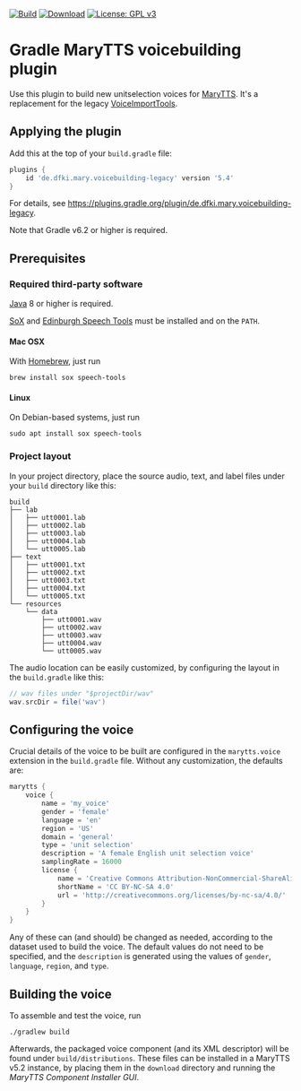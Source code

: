 [![Build](https://github.com/psibre/gradle-marytts-voicebuilding-plugin/actions/workflows/main.yml/badge.svg)](https://github.com/psibre/gradle-marytts-voicebuilding-plugin/actions/workflows/main.yml)
[![Download](https://api.bintray.com/packages/marytts/marytts/gradle-marytts-voicebuilding-plugin/images/download.svg)](https://bintray.com/marytts/marytts/gradle-marytts-voicebuilding-plugin/_latestVersion)
[![License: GPL v3](https://img.shields.io/badge/License-GPL%20v3-blue.svg)](http://www.gnu.org/licenses/gpl-3.0)

Gradle MaryTTS voicebuilding plugin
===================================

Use this plugin to build new unitselection voices for [MaryTTS].
It's a replacement for the legacy [VoiceImportTools].

Applying the plugin
-------------------

Add this at the top of your `build.gradle` file:
```groovy
plugins {
    id 'de.dfki.mary.voicebuilding-legacy' version '5.4'
}
```
For details, see https://plugins.gradle.org/plugin/de.dfki.mary.voicebuilding-legacy.

Note that Gradle v6.2 or higher is required.

Prerequisites
-------------

### Required third-party software

[Java] 8 or higher is required.

[SoX] and [Edinburgh Speech Tools] must be installed and on the `PATH`.

#### Mac OSX

With [Homebrew], just run

    brew install sox speech-tools

#### Linux

On Debian-based systems, just run

    sudo apt install sox speech-tools

### Project layout

In your project directory, place the source audio, text, and label files under your `build` directory like this:

    build
    ├── lab
    │   ├── utt0001.lab
    │   ├── utt0002.lab
    │   ├── utt0003.lab
    │   ├── utt0004.lab
    │   └── utt0005.lab
    ├── text
    │   ├── utt0001.txt
    │   ├── utt0002.txt
    │   ├── utt0003.txt
    │   ├── utt0004.txt
    │   └── utt0005.txt
    └── resources
        └── data
            ├── utt0001.wav
            ├── utt0002.wav
            ├── utt0003.wav
            ├── utt0004.wav
            └── utt0005.wav

The audio location can be easily customized, by configuring the layout in the `build.gradle` like this:
```groovy
// wav files under "$projectDir/wav"
wav.srcDir = file('wav')
```

Configuring the voice
---------------------

Crucial details of the voice to be built are configured in the `marytts.voice` extension in the `build.gradle` file.
Without any customization, the defaults are:
```groovy
marytts {
    voice {
        name = 'my_voice'
        gender = 'female'
        language = 'en'
        region = 'US'
        domain = 'general'
        type = 'unit selection'
        description = 'A female English unit selection voice'
        samplingRate = 16000
        license {
            name = 'Creative Commons Attribution-NonCommercial-ShareAlike 4.0 International'
            shortName = 'CC BY-NC-SA 4.0'
            url = 'http://creativecommons.org/licenses/by-nc-sa/4.0/'
        }
    }
}
```
Any of these can (and should) be changed as needed, according to the dataset used to build the voice.
The default values do not need to be specified, and the `description` is generated using the values of `gender`, `language`, `region`, and `type`.

Building the voice
------------------

To assemble and test the voice, run

    ./gradlew build

Afterwards, the packaged voice component (and its XML descriptor) will be found under `build/distributions`.
These files can be installed in a MaryTTS v5.2 instance, by placing them in the `download` directory and running the *MaryTTS Component Installer GUI*.

[Edinburgh Speech Tools]: http://www.cstr.ed.ac.uk/projects/speech_tools/
[Homebrew]: https://brew.sh/
[Java]: https://www.java.com/en/download/
[MaryTTS]: http://mary.dfki.de/
[SoX]: http://sox.sourceforge.net/
[VoiceImportTools]: https://github.com/marytts/marytts/wiki/VoiceImportToolsTutorial
